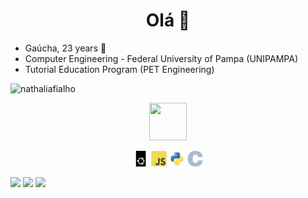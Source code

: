 <h1 align="center"> Olá 👋 </h1>

 
- Gaúcha, 23 years 🧉
- Computer Engineering - Federal University of Pampa (UNIPAMPA)
- Tutorial Education Program (PET Engineering)

<p align="left"> <img src="https://komarev.com/ghpvc/?username=nathaliafialho" alt="nathaliafialho"/> </p>


<p align="center"> <img src="https://emojis.slackmojis.com/emojis/images/1598364417/10264/partykeanu.gif" width="60" height="60"/> </p>



<!--
<p align="center">
<img src="https://emojis.slackmojis.com/emojis/images/1598364417/10264/partykeanu.gif" width="25" height="25"/> 
<img src="https://emojis.slackmojis.com/emojis/images/1450319445/43/mario.gif" width="25" height="25"/> 
<img src="https://emojis.slackmojis.com/emojis/images/1450372448/149/sonic.gif" width="25" height="25"/> 
<img src="https://emojis.slackmojis.com/emojis/images/1471045836/777/bug.gif" width="25" height="25"/> 
<img src="https://emojis.slackmojis.com/emojis/images/1471045839/793/computerrage.gif" width="25" height="25"/> 
<img src="https://emojis.slackmojis.com/emojis/images/1450458551/184/nyancat_big.gif" width="25" height="25"/> 
<img src="https://emojis.slackmojis.com/emojis/images/1450785773/250/mega.gif" width="25" height="25"/> 
<img src="https://emojis.slackmojis.com/emojis/images/1578512858/7452/danceydoge.gif" width="25" height="25"/>
<img src="https://emojis.slackmojis.com/emojis/images/1460579133/354/doom_look.gif" width="25" height="25"/>
<img src="https://emojis.slackmojis.com/emojis/images/1460579188/357/doom_lost_soul.gif" width="25" height="25"/> 
-->
<p align="center">
<img src="https://raw.githubusercontent.com/devicons/devicon/master/icons/ubuntu/ubuntu-plain.svg" width="25px" height="25px"/>
<img src="https://raw.githubusercontent.com/devicons/devicon/master/icons/javascript/javascript-original.svg" width="25px" height="25px"/>
<img src="https://raw.githubusercontent.com/devicons/devicon/master/icons/python/python-original.svg" width="25px" height="25px"/>
<img src="https://raw.githubusercontent.com/devicons/devicon/master/icons/c/c-original.svg" width="25px" height="25px"/>
</p>




<img src="https://img.shields.io/badge/Facebook-1877F2?style=for-the-badge&logo=facebook&logoColor=white&link=https://www.facebook.com/fialhonathalia/"/> 
<img src="https://img.shields.io/badge/LinkedIn-0077B5?style=for-the-badge&logo=linkedin&logoColor=white&link=https://www.linkedin.com/in/nathaliafialho/"/> 
<img src="https://img.shields.io/badge/Instagram-E4405F?style=for-the-badge&logo=instagram&logoColor=white&link=https://www.instagram.com/nathaliafsp_/ " /> 
